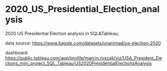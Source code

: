 # 2020_US_Presidential_Election_analysis
2020 US Presidential Election analysis in SQL&Tableau;

data source: https://www.kaggle.com/datasets/unanimad/us-election-2020

dashboard: https://public.tableau.com/app/profile/marcin.roszak/viz/USA_President_Elections_mini_project_SQL_Tableau/US2020PresidentialElectionsAnalysis
